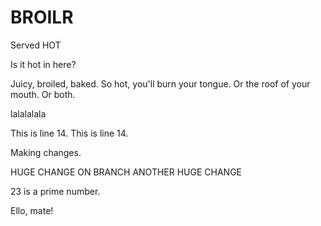 BROILR
======

Served HOT

Is it hot in here?

<Add any project info here.>
Juicy, broiled, baked.
So hot, you'll burn your tongue. Or the roof of your mouth. Or both.

lalalalala

This is line 14. This is line 14.

Making changes.

HUGE CHANGE ON BRANCH
ANOTHER HUGE CHANGE



23 is a prime number.


Ello, mate!